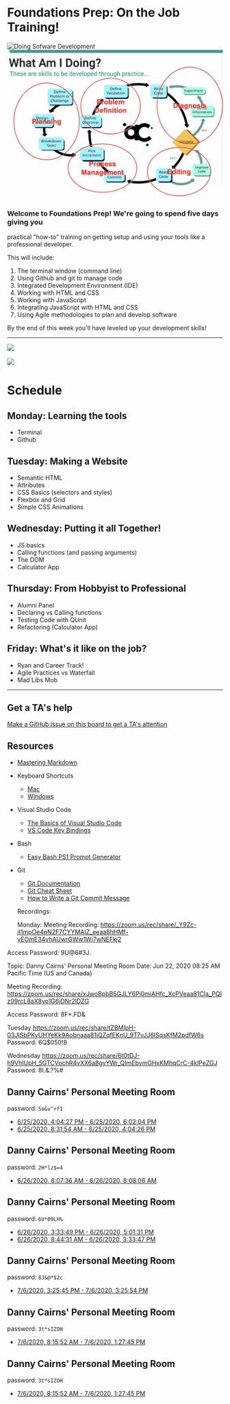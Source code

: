 # Foundations Prep: On the Job Training!

![Doing Sofware Development](./doing-sw-dev.png)
![](./planning.png)

### Welcome to Foundations Prep! We're going to spend five days giving you
practical "how-to" training on getting setup and using your tools like a
professional developer. 

This will include:
1. The terminal window (command line) 
1. Using Github and git to manage code
1. Integrated Development Environment (IDE)
1. Working with HTML and CSS
1. Working with JavaScript
1. Integrating JavaScript with HTML and CSS
1. Using Agile methodologies to plan and develop software

By the end of this week you'll have leveled up your development skills!

---

![](./agenda.png)

![](./learning.png)

# Schedule
## Monday: Learning the tools
- Terminal
-  Github

## Tuesday: Making a Website
 - Semantic HTML
 - Attributes 
 - CSS Basics (selectors and styles)
 - Flexbox and Grid
 - Simple CSS Animations

## Wednesday: Putting it all Together!
 - JS basics
 - Calling functions (and passing arguments)
 - The DOM 
 - Calculator App

## Thursday: From Hobbyist to Professional
 - Alumni Panel
  - Declaring vs Calling functions
  - Testing Code with QUnit
  - Refactoring (Calculator App)

## Friday: What's it like on the job?
  - Ryan and Career Track!
  - Agile Practices vs Waterfall
  - Mad Libs Mob

---

## Get a TA's help
[Make a GitHub issue on this board to get a TA's attention](https://github.com/alchemycodelab/ta-room-Foundations)


## Resources
* [Mastering Markdown](https://guides.github.com/features/mastering-markdown/)
* Keyboard Shortcuts
  * [Mac](http://www.danrodney.com/mac/)
  * [Windows](http://www.hongkiat.com/blog/100-keyboard-shortcuts-windows/)
* Visual Studio Code
  * [The Basics of Visual Studio Code](https://code.visualstudio.com/Docs/editor/codebasics)
  * [VS Code Key Bindings](http://www.hongkiat.com/blog/key-binding-management-visual-studio-code/)
* Bash
  * [Easy Bash PS1 Prompt Generator](https://ezprompt.net)
* Git
  * [Git Documentation](https://git-scm.com/docs)
  * [Git Cheat Sheet](https://www.git-tower.com/blog/git-cheat-sheet/)
  * [How to Write a Git Commit Message](http://chris.beams.io/posts/git-commit/)

  Recordings:

  Monday:
Meeting Recording:
https://zoom.us/rec/share/_Y9Zc-jI1mpOe4nN2F7CYYMAIZ_eeaa8hHMf-vEOmE34vhAUwrGWw1Wi7wNEFkj2

Access Password: 9U@6#3J.

Topic: Danny Cairns' Personal Meeting Room
Date: Jun 22, 2020 08:25 AM Pacific Time (US and Canada)

Meeting Recording:
https://zoom.us/rec/share/xJwoBpbB5GJLY6Pi0miAHfc_XcPVeaa81CIa_PQIz09rcL8aX8yo1G6jDNr2lDZG

Access Password: 8F*.FD&

Tuesday
https://zoom.us/rec/share/tZBMIpH-03JISbPKyUHYeKk9Aobnaaa81iQZqfEKnU_9T7vJJ6ISqsKfM2pdfW6s Password: 6Q$050!8

Wednesday
https://zoom.us/rec/share/6t0tDJ-h9VhIUpH_5GTCVochR4vXX6a8gyYWr_QImEbvmGHxKMhqCrC-4klPeZGJ Password: 8I.&.?%#


## Danny Cairns' Personal Meeting Room

password: `5o&v^+f1`

* [6/25/2020, 4:04:27 PM - 6/25/2020, 6:02:04 PM](https://zoom.us/rec/play/7sAtJuyp-Go3SYCQ4QSDUaBwW9W5LqOsgHNPqKcNyUywACYCMVejNbVBZrSnDvlOjStCv_F1WlndMigf)
* [6/25/2020, 8:31:54 AM - 6/25/2020, 4:04:26 PM](https://zoom.us/rec/play/vJIlc72h-203G9HBsgSDCvN7W43rK6Ks2yhI-fRYmU-1BXAHZFf1MLtAMLeOdLAWEglOz1bNh0_S5-i4)

## Danny Cairns' Personal Meeting Room

password: `2H*lz$=4`

* [6/26/2020, 8:07:36 AM - 6/26/2020, 8:08:06 AM](https://zoom.us/rec/play/tZwoI-r-_zg3TNOWuASDVvd4W43pK66s0nQfqKBZyka9VHcLM1SuZrYVYbZy_QOKVEg5xpSBTkJMK2Qg)

## Danny Cairns' Personal Meeting Room

password: `6U*09LH%`

* [6/26/2020, 3:33:49 PM - 6/26/2020, 5:01:31 PM](https://zoom.us/rec/play/tJEsI-j7pjo3TNGc5QSDC_B5W9W6eP6s0XRI_PMFmE-yAnUAYVKjZrBDYuCFmOURM-ETg7OsMGjW7nzM)
* [6/26/2020, 8:44:31 AM - 6/26/2020, 3:33:47 PM](https://zoom.us/rec/play/750sd7r-rGk3HYCXsQSDCvFxW9XsJ_-s1SBMr_sLzB60BiIAYFf1b-cTauT8gduoiXqu886doMzviVnX)

## Danny Cairns' Personal Meeting Room

password: `8J&@*$2c`

* [7/6/2020, 3:25:45 PM - 7/6/2020, 3:25:54 PM](https://zoom.us/rec/play/uZYrc7-h-D83GtOTtwSDVKcrW47seKis1iMb_aYLzxy3W3VSYwenY7pEY-TwtkPYBTrVpCc9ngJISOyC)

## Danny Cairns' Personal Meeting Room

password: `3t*sIZOH`

* [7/6/2020, 8:15:52 AM - 7/6/2020, 1:27:45 PM](https://zoom.us/rec/play/6ZN8JOj-rzs3TNWV5gSDBf57W9W5e6ys0XAb8_QIzEiwWiFXYVP3brIRZevGHUDvSuMHErvvw4y0l5My)

## Danny Cairns' Personal Meeting Room

password: `3t*sIZOH`

* [7/6/2020, 8:15:52 AM - 7/6/2020, 1:27:45 PM](https://zoom.us/rec/play/6ZN8JOj-rzs3TNWV5gSDBf57W9W5e6ys0XAb8_QIzEiwWiFXYVP3brIRZevGHUDvSuMHErvvw4y0l5My)
